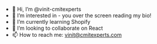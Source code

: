 - 👋 Hi, I’m @vinit-cmitexperts
- 👀 I’m interested in - you over the screen reading my bio!
- 🌱 I’m currently learning Shopify
- 💞️ I’m looking to collaborate on React
- 📫 How to reach me: vinit@cmitexperts.com

<!---
vinit-cmitexperts/vinit-cmitexperts is a ✨ special ✨ repository because its `README.md` (this file) appears on your GitHub profile.
You can click the Preview link to take a look at your changes.
--->
